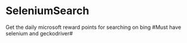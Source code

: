 # SeleniumSearch
Get the daily microsoft reward points for searching on bing #Must have selenium and geckodriver#

